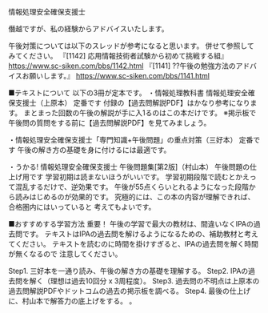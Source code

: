 情報処理安全確保支援士

僭越ですが、私の経験からアドバイスいたします。

午後対策については以下のスレッドが参考になると思います。
併せて参照してみてください。
『[1142] 応用情報技術者試験から初めて挑戦する組』
https://www.sc-siken.com/bbs/1142.html
『[1141] ??午後の勉強方法のアドバイスお願いします。』
https://www.sc-siken.com/bbs/1141.html

■テキストについて
以下の3冊が定本です。
・情報処理教科書 情報処理安全確保支援士（上原本）
  定番です 付録の【過去問解説PDF】はかなり参考になります。
  まとまった回数の午後の解説が手に入1るのはこの本だけです。
  ※掲示板で午後問の質問をする前に【過去問解説PDF】を見てみましょう。

・情報処理安全確保支援士「専門知識+午後問題」の重点対策（三好本）
  定番です 午後の解き方の基礎を身に付けるには最適です。

・うかる! 情報処理安全確保支援士 午後問題集[第2版]（村山本）
  午後問題の仕上げ用です 学習初期は読まないほうがいいです。
  学習初期段階で読むとかえって混乱するだけで、逆効果です。
  午後が55点くらいとれるようになった段階から読みはじめるのが効果的です。
  究極的には、この本の内容が理解できれば、合格圏内にはいっていると
  考えてもよいです。

■おすすめする学習方法
重要！ 午後の学習で最大の教材は、間違いなくIPAの過去問です。
テキストはIPAの過去問を解けるようになるための、補助教材と考えてください。
テキストを読むのに時間を掛けすぎると、IPAの過去問を解く時間が無くなるので
注意してください。

Step1. 三好本を一通り読み、午後の解き方の基礎を理解する。
Step2. IPAの過去問を解く（理想は過去10回分 x 3周程度）。
Step3. 過去問の不明点は上原本の過去問解説PDFやドットコムの過去の掲示板を調べる。
Step4. 最後の仕上げに、村山本で解答力の底上げをする。
。




